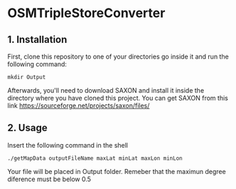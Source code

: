 # OSMTripleStoreConverter

## 1. Installation

First, clone this repository to one of your directories go inside it and run the following command: 

`mkdir Output`

Afterwards, you'll need to download SAXON and install it inside the directory where you have cloned this project. You can get SAXON from this link https://sourceforge.net/projects/saxon/files/

## 2. Usage

Insert the following command in the shell

`./getMapData outputFileName maxLat minLat maxLon minLon`

Your file will be placed in Output folder. Remeber that the maximun degree diference must be below 0.5
